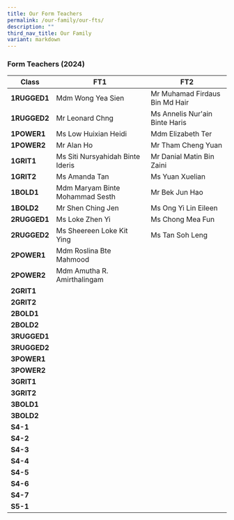 ```yaml
---
title: Our Form Teachers
permalink: /our-family/our-fts/
description: ""
third_nav_title: Our Family
variant: markdown
---
```

### Form Teachers (2024)

|Class | FT1 | FT2|
| -------- | -------- |-------- |
|**1RUGGED1**|Mdm Wong Yea Sien|Mr Muhamad Firdaus Bin Md Hair|
|**1RUGGED2**|Mr Leonard Chng| Ms Annelis Nur'ain Binte Haris|
|**1POWER1**| Ms Low Huixian Heidi| Mdm Elizabeth Ter |
|**1POWER2**|Mr Alan Ho|Mr Tham Cheng Yuan|
|**1GRIT1**|Ms Siti Nursyahidah Binte Ideris|Mr Danial Matin Bin Zaini|
|**1GRIT2**|Ms Amanda Tan|Ms Yuan Xuelian|
|**1BOLD1**|Mdm Maryam Binte Mohammad Sesth |Mr Bek Jun Hao|
|**1BOLD2**|Mr Shen Ching Jen|Ms Ong Yi Lin Eileen|
|**2RUGGED1**|Ms Loke Zhen Yi|Ms Chong Mea Fun|
|**2RUGGED2**|Ms Sheereen Loke Kit Ying|Ms Tan Soh Leng |
|**2POWER1**| Mdm Roslina Bte Mahmood | |
|**2POWER2**|Mdm Amutha R. Amirthalingam||
|**2GRIT1**|| |
|**2GRIT2**||  |
|**2BOLD1**|||
|**2BOLD2**| ||
|**3RUGGED1**|| |
|**3RUGGED2**|| |
|**3POWER1**|| |
|**3POWER2**|||
|**3GRIT1**|| |
|**3GRIT2**|| |
|**3BOLD1**|| |
|**3BOLD2**|| |
|**S4-1**|||
|**S4-2**|||
|**S4-3**| | |
|**S4-4**|||
|**S4-5**| ||
|**S4-6**|||
|**S4-7**|| |
|**S5-1**|| |